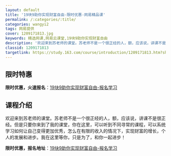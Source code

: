 ```yaml
---
layout: default
title: '19块9助你实现财富自由-限时优惠-网易精品课'
permalink: /:categories/:title/
categories: wangyi2
tags: 网易提供
cover: 1209171813.jpg
keywords: 精选网课,网易云课堂,19块9助你实现财富自由
description: '欢迎来到苏老师的课堂。苏老师不是一个很正经的人，额，应该说，讲课不是很正经。但是只要你来到了我的课堂，你在这里，可以听到'
classid: 1209171813
targetlink: https://study.163.com/course/introduction/1209171813.htm?share=1&shareId=1025206652&utm_campaign=share&utm_medium=iphoneShare&utm_source=&utm_u=1025206652
---
```


## 限时特惠

**限时优惠，火速报名**：[19块9助你实现财富自由-报名学习](https://study.163.com/course/introduction/1209171813.htm?share=1&shareId=1025206652&utm_campaign=share&utm_medium=iphoneShare&utm_source=&utm_u=1025206652)

## 课程介绍

欢迎来到苏老师的课堂。苏老师不是一个很正经的人，额，应该说，讲课不是很正经。但是只要你来到了我的课堂，你在这里，可以听到不同寻常的课程，可以系统学习如何让自己变得更加优秀，怎么在有限的收入的情况下，实现财富的增长，个人的发展和进步。我在这里等你，只是为了，和你一起进步！

**限时优惠，报名地址**：[19块9助你实现财富自由-报名学习](https://study.163.com/course/introduction/1209171813.htm?share=1&shareId=1025206652&utm_campaign=share&utm_medium=iphoneShare&utm_source=&utm_u=1025206652)

